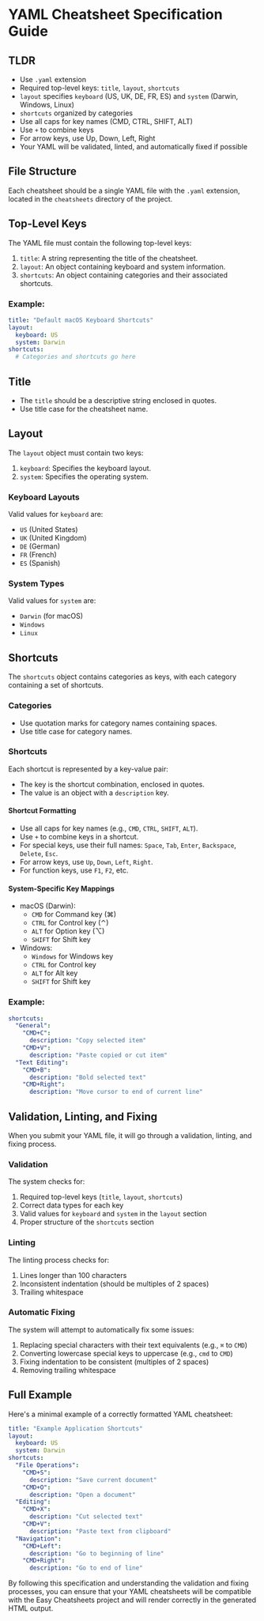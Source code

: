 # YAML Cheatsheet Specification Guide

## TLDR

- Use `.yaml` extension
- Required top-level keys: `title`, `layout`, `shortcuts`
- `layout` specifies `keyboard` (US, UK, DE, FR, ES) and `system` (Darwin, Windows, Linux)
- `shortcuts` organized by categories
- Use all caps for key names (CMD, CTRL, SHIFT, ALT)
- Use `+` to combine keys
- For arrow keys, use Up, Down, Left, Right
- Your YAML will be validated, linted, and automatically fixed if possible

## File Structure

Each cheatsheet should be a single YAML file with the `.yaml` extension, located in the `cheatsheets` directory of the project.

## Top-Level Keys

The YAML file must contain the following top-level keys:

1. `title`: A string representing the title of the cheatsheet.
2. `layout`: An object containing keyboard and system information.
3. `shortcuts`: An object containing categories and their associated shortcuts.

### Example:

```yaml
title: "Default macOS Keyboard Shortcuts"
layout:
  keyboard: US
  system: Darwin
shortcuts:
  # Categories and shortcuts go here
```

## Title

- The `title` should be a descriptive string enclosed in quotes.
- Use title case for the cheatsheet name.

## Layout

The `layout` object must contain two keys:

1. `keyboard`: Specifies the keyboard layout.
2. `system`: Specifies the operating system.

### Keyboard Layouts

Valid values for `keyboard` are:

- `US` (United States)
- `UK` (United Kingdom)
- `DE` (German)
- `FR` (French)
- `ES` (Spanish)

### System Types

Valid values for `system` are:

- `Darwin` (for macOS)
- `Windows`
- `Linux`

## Shortcuts

The `shortcuts` object contains categories as keys, with each category containing a set of shortcuts.

### Categories

- Use quotation marks for category names containing spaces.
- Use title case for category names.

### Shortcuts

Each shortcut is represented by a key-value pair:

- The key is the shortcut combination, enclosed in quotes.
- The value is an object with a `description` key.

#### Shortcut Formatting

- Use all caps for key names (e.g., `CMD`, `CTRL`, `SHIFT`, `ALT`).
- Use `+` to combine keys in a shortcut.
- For special keys, use their full names: `Space`, `Tab`, `Enter`, `Backspace`, `Delete`, `Esc`.
- For arrow keys, use `Up`, `Down`, `Left`, `Right`.
- For function keys, use `F1`, `F2`, etc.

#### System-Specific Key Mappings

- macOS (Darwin):
  - `CMD` for Command key (⌘)
  - `CTRL` for Control key (⌃)
  - `ALT` for Option key (⌥)
  - `SHIFT` for Shift key
- Windows:
  - `Windows` for Windows key
  - `CTRL` for Control key
  - `ALT` for Alt key
  - `SHIFT` for Shift key

### Example:

```yaml
shortcuts:
  "General":
    "CMD+C":
      description: "Copy selected item"
    "CMD+V":
      description: "Paste copied or cut item"
  "Text Editing":
    "CMD+B":
      description: "Bold selected text"
    "CMD+Right":
      description: "Move cursor to end of current line"
```

## Validation, Linting, and Fixing

When you submit your YAML file, it will go through a validation, linting, and fixing process.

### Validation

The system checks for:

1. Required top-level keys (`title`, `layout`, `shortcuts`)
2. Correct data types for each key
3. Valid values for `keyboard` and `system` in the `layout` section
4. Proper structure of the `shortcuts` section

### Linting

The linting process checks for:

1. Lines longer than 100 characters
2. Inconsistent indentation (should be multiples of 2 spaces)
3. Trailing whitespace

### Automatic Fixing

The system will attempt to automatically fix some issues:

1. Replacing special characters with their text equivalents (e.g., `⌘` to `CMD`)
2. Converting lowercase special keys to uppercase (e.g., `cmd` to `CMD`)
3. Fixing indentation to be consistent (multiples of 2 spaces)
4. Removing trailing whitespace

## Full Example

Here's a minimal example of a correctly formatted YAML cheatsheet:

```yaml
title: "Example Application Shortcuts"
layout:
  keyboard: US
  system: Darwin
shortcuts:
  "File Operations":
    "CMD+S":
      description: "Save current document"
    "CMD+O":
      description: "Open a document"
  "Editing":
    "CMD+X":
      description: "Cut selected text"
    "CMD+V":
      description: "Paste text from clipboard"
  "Navigation":
    "CMD+Left":
      description: "Go to beginning of line"
    "CMD+Right":
      description: "Go to end of line"
```

By following this specification and understanding the validation and fixing processes, you can ensure that your YAML cheatsheets will be compatible with the Easy Cheatsheets project and will render correctly in the generated HTML output.
